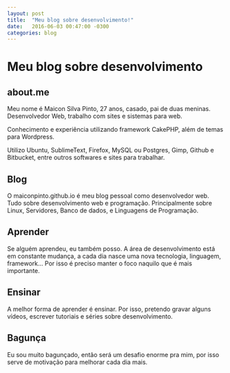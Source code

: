```yaml
---
layout: post
title:  "Meu blog sobre desenvolvimento!"
date:   2016-06-03 00:47:00 -0300
categories: blog
---
```


# Meu blog sobre desenvolvimento


## about.me

Meu nome é Maicon Silva Pinto, 27 anos, casado, pai de duas meninas. Desenvolvedor Web, trabalho com sites e sistemas para web.

Conhecimento e experiência utilizando framework CakePHP, além de temas para Wordpress.

Utilizo Ubuntu, SublimeText, Firefox, MySQL ou Postgres, Gimp, Github e Bitbucket, entre outros softwares e sites para trabalhar. 

## Blog

O maiconpinto.github.io é meu blog pessoal como desenvolvedor web. Tudo sobre desenvolvimento web e programação. Principalmente sobre Linux, Servidores, Banco de dados, e Linguagens de Programação.

## Aprender

Se alguém aprendeu, eu também posso. A área de desenvolvimento está em constante mudança, a cada dia nasce uma nova tecnologia, linguagem, framework... Por isso é preciso manter o foco naquilo que é mais importante. 

## Ensinar

A melhor forma de aprender é ensinar. Por isso, pretendo gravar alguns vídeos, escrever tutoriais e séries sobre desenvolvimento.

## Bagunça

Eu sou muito bagunçado, então será um desafio enorme pra mim, por isso serve de motivação para melhorar cada dia mais.


